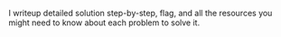 I writeup detailed solution step-by-step, flag, and all the resources you might need to know about each problem to solve it.
